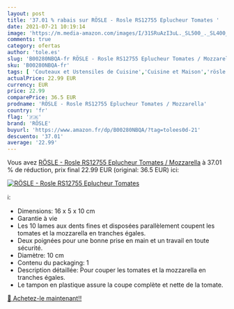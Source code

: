```yaml
---
layout: post
title: '37.01 % rabais sur RÖSLE - Rosle RS12755 Eplucheur Tomates '
date: 2021-07-21 10:19:14
image: 'https://m.media-amazon.com/images/I/31SRuAzI3uL._SL500_._SL400_.jpg'
comments: true
category: ofertas
author: 'tole.es'
slug: 'B00280NBQA-fr RÖSLE - Rosle RS12755 Eplucheur Tomates / Mozzarella'
sku: 'B00280NBQA-fr'
tags: [ 'Couteaux et Ustensiles de Cuisine','Cuisine et Maison','rösle','Éplucheurs', ]
actualPrice: 22.99 EUR
currency: EUR
price: 22.99
comparePrice: 36.5 EUR
prodname: 'RÖSLE - Rosle RS12755 Eplucheur Tomates / Mozzarella'
country: 'fr'
flag: '🇫🇷'
brand: 'RÖSLE'
buyurl: 'https://www.amazon.fr/dp/B00280NBQA/?tag=tolees0d-21'
descuento: '37.01'
average: '22.99'
---
```


Vous avez [RÖSLE - Rosle RS12755 Eplucheur Tomates / Mozzarella](https://www.amazon.fr/dp/B00280NBQA/?tag=tolees0d-21)  à  37.01 % de réduction, prix final  22.99 EUR (original: 36.5 EUR) ici:

[![RÖSLE - Rosle RS12755 Eplucheur Tomates ](https://m.media-amazon.com/images/I/31SRuAzI3uL._SL500_._SL400_.jpg)](https://www.amazon.fr/dp/B00280NBQA/?tag=tolees0d-21)

ℹ️:

- Dimensions: 16 x 5 x 10 cm
- Garantie à vie
- Les 10 lames aux dents fines et disposées parallèlement coupent les tomates et la mozzarella en tranches égales.
- Deux poignées pour une bonne prise en main et un travail en toute sécurité.
- Diamètre: 10 cm
- Contenu du packaging: 1
- Description détaillée: Pour couper les tomates et la mozzarella en tranches égales.
- Le tampon en plastique assure la coupe complète et nette de la tomate.

[🛒 Achetez-le maintenant!!](https://www.amazon.fr/dp/B00280NBQA/?tag=tolees0d-21)
